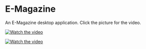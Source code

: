 # E-Magazine
An E-Magazine desktop application. Click the picture for the video.


[![Watch the video](https://i.imgur.com/aHOutHq.png)](https://streamable.com/e/5z3rkv)



[![Watch the video](https://i.imgur.com/cFWImXu.png)](https://streamable.com/e/eoeqvw)
